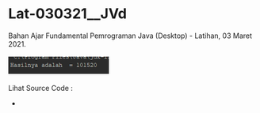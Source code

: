 # Lat-030321__JVd
Bahan Ajar Fundamental Pemrograman Java (Desktop) - Latihan, 03 Maret 2021.<br><br>
<img src="https://github.com/RizkyKhapidsyah/Lat-030321__JVd/blob/master/result/001.PNG"><br><br>
Lihat Source Code :<br>
- <a href="https://github.com/RizkyKhapidsyah/Lat-030321__JVd/blob/master/src/com/rk/Main.java"></a>
